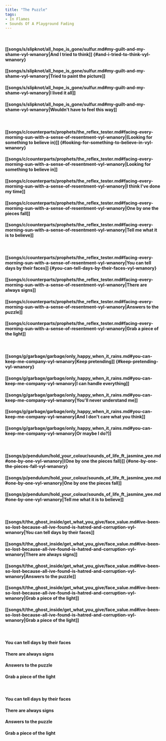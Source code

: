 ```yaml
---
title: "The Puzzle"
tags:
- In Flames
- Sounds Of A Playground Fading
---
```

&nbsp;
#### [[songs/s/slipknot/all_hope_is_gone/sulfur.md#my-guilt-and-my-shame-vyl-wnanory|And I tried to think]] {#and-i-tried-to-think-vyl-wnanory}
#### [[songs/s/slipknot/all_hope_is_gone/sulfur.md#my-guilt-and-my-shame-vyl-wnanory|Tried to paint the picture]]
#### [[songs/s/slipknot/all_hope_is_gone/sulfur.md#my-guilt-and-my-shame-vyl-wnanory|I lived it all]]
#### [[songs/s/slipknot/all_hope_is_gone/sulfur.md#my-guilt-and-my-shame-vyl-wnanory|Wouldn't have to feel this way]]
&nbsp;
#### [[songs/c/counterparts/prophets/the_reflex_tester.md#facing-every-morning-sun-with-a-sense-of-resentment-vyl-wnanory|(Looking for something to believe in)]] {#looking-for-something-to-believe-in-vyl-wnanory}
#### [[songs/c/counterparts/prophets/the_reflex_tester.md#facing-every-morning-sun-with-a-sense-of-resentment-vyl-wnanory|Looking for something to believe in]]
#### [[songs/c/counterparts/prophets/the_reflex_tester.md#facing-every-morning-sun-with-a-sense-of-resentment-vyl-wnanory|I think I've done my time]]
#### [[songs/c/counterparts/prophets/the_reflex_tester.md#facing-every-morning-sun-with-a-sense-of-resentment-vyl-wnanory|One by one the pieces fall]]
#### [[songs/c/counterparts/prophets/the_reflex_tester.md#facing-every-morning-sun-with-a-sense-of-resentment-vyl-wnanory|Tell me what it is to believe]]
&nbsp;
#### [[songs/c/counterparts/prophets/the_reflex_tester.md#facing-every-morning-sun-with-a-sense-of-resentment-vyl-wnanory|You can tell days by their faces]] {#you-can-tell-days-by-their-faces-vyl-wnanory}
#### [[songs/c/counterparts/prophets/the_reflex_tester.md#facing-every-morning-sun-with-a-sense-of-resentment-vyl-wnanory|There are always signs]]
#### [[songs/c/counterparts/prophets/the_reflex_tester.md#facing-every-morning-sun-with-a-sense-of-resentment-vyl-wnanory|Answers to the puzzle]]
#### [[songs/c/counterparts/prophets/the_reflex_tester.md#facing-every-morning-sun-with-a-sense-of-resentment-vyl-wnanory|Grab a piece of the light]]
&nbsp;
#### [[songs/g/garbage/garbage/only_happy_when_it_rains.md#you-can-keep-me-company-vyl-wnanory|Keep pretending]] {#keep-pretending-vyl-wnanory}
#### [[songs/g/garbage/garbage/only_happy_when_it_rains.md#you-can-keep-me-company-vyl-wnanory|I can handle everything]]
#### [[songs/g/garbage/garbage/only_happy_when_it_rains.md#you-can-keep-me-company-vyl-wnanory|You'll never understand me]]
#### [[songs/g/garbage/garbage/only_happy_when_it_rains.md#you-can-keep-me-company-vyl-wnanory|And I don't care what you think]]
#### [[songs/g/garbage/garbage/only_happy_when_it_rains.md#you-can-keep-me-company-vyl-wnanory|Or maybe I do?]]
&nbsp;
#### [[songs/p/pendulum/hold_your_colour/sounds_of_life_ft_jasmine_yee.md#one-by-one-vyl-wnanory|(One by one the pieces fall)]] {#one-by-one-the-pieces-fall-vyl-wnanory}
#### [[songs/p/pendulum/hold_your_colour/sounds_of_life_ft_jasmine_yee.md#one-by-one-vyl-wnanory|One by one the pieces fall]]
#### [[songs/p/pendulum/hold_your_colour/sounds_of_life_ft_jasmine_yee.md#one-by-one-vyl-wnanory|Tell me what it is to believe]]
&nbsp;
#### [[songs/t/the_ghost_inside/get_what_you_give/face_value.md#ive-been-so-lost-because-all-ive-found-is-hatred-and-corruption-vyl-wnanory|You can tell days by their faces]]
#### [[songs/t/the_ghost_inside/get_what_you_give/face_value.md#ive-been-so-lost-because-all-ive-found-is-hatred-and-corruption-vyl-wnanory|There are always signs]]
#### [[songs/t/the_ghost_inside/get_what_you_give/face_value.md#ive-been-so-lost-because-all-ive-found-is-hatred-and-corruption-vyl-wnanory|Answers to the puzzle]]
#### [[songs/t/the_ghost_inside/get_what_you_give/face_value.md#ive-been-so-lost-because-all-ive-found-is-hatred-and-corruption-vyl-wnanory|Grab a piece of the light]]
#### [[songs/t/the_ghost_inside/get_what_you_give/face_value.md#ive-been-so-lost-because-all-ive-found-is-hatred-and-corruption-vyl-wnanory|Grab a piece of the light]]
&nbsp;
#### You can tell days by their faces
#### There are always signs
#### Answers to the puzzle
#### Grab a piece of the light
&nbsp;
#### You can tell days by their faces
#### There are always signs
#### Answers to the puzzle
#### Grab a piece of the light
